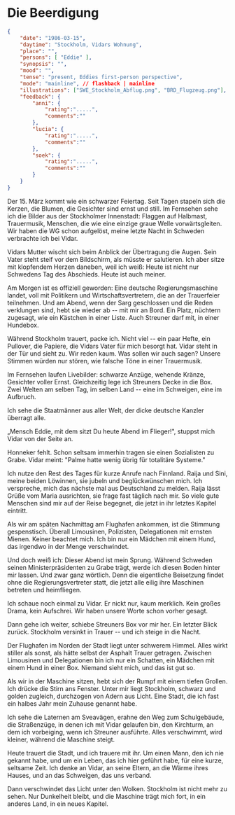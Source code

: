 # Die Beerdigung

```json
{
    "date": "1986-03-15",
    "daytime": "Stockholm, Vidars Wohnung",
    "place": "",
    "persons": [ "Eddie" ],
    "synopsis": "",
    "mood": "",
    "tense": "present, Eddies first-person perspective",
    "mode": "mainline", // flashback | mainline
    "illustrations": ["SWE_Stockholm_Abflug.png", "BRD_Flugzeug.png"],
    "feedback": {
        "anni": {
            "rating":".....",
            "comments":""
        },
        "lucia": {
            "rating":".....",
            "comments":""
        },
        "soek": {
            "rating":".....",
            "comments":""
        }
    }
}
```

Der 15. März kommt wie ein schwarzer Feiertag. Seit Tagen stapeln sich die
Kerzen, die Blumen, die Gesichter sind ernst und still. Im Fernsehen sehe ich
die Bilder aus der Stockholmer Innenstadt: Flaggen auf Halbmast, Trauermusik,
Menschen, die wie eine einzige graue Welle vorwärtsgleiten. Wir haben die WG
schon aufgelöst, meine letzte Nacht in Schweden verbrachte ich bei Vidar.

Vidars Mutter wischt sich beim Anblick der Übertragung die Augen. Sein Vater
steht steif vor dem Bildschirm, als müsste er salutieren. Ich aber sitze mit
klopfendem Herzen daneben, weil ich weiß: Heute ist nicht nur Schwedens Tag des
Abschieds. Heute ist auch meiner.

Am Morgen ist es offiziell geworden: Eine deutsche Regierungsmaschine landet,
voll mit Politikern und Wirtschaftsvertretern, die an der Trauerfeier
teilnehmen. Und am Abend, wenn der Sarg geschlossen und die Reden verklungen
sind, hebt sie wieder ab -- mit mir an Bord. Ein Platz, nüchtern zugesagt, wie
ein Kästchen in einer Liste. Auch Streuner darf mit, in einer Hundebox.

Während Stockholm trauert, packe ich. Nicht viel -- ein paar Hefte, ein
Pullover, die Papiere, die Vidars Vater für mich besorgt hat. Vidar steht in der
Tür und sieht zu. Wir reden kaum. Was sollen wir auch sagen? Unsere Stimmen
würden nur stören, wie falsche Töne in einer Trauermusik.

Im Fernsehen laufen Livebilder: schwarze Anzüge, wehende Kränze, Gesichter
voller Ernst. Gleichzeitig lege ich Streuners Decke in die Box. Zwei Welten am
selben Tag, im selben Land -- eine im Schweigen, eine im Aufbruch.

Ich sehe die Staatmänner aus aller Welt, der dicke deutsche Kanzler überragt
alle.

„Mensch Eddie, mit dem sitzt Du heute Abend im Flieger!", stuppst mich Vidar von
der Seite an.

Honneker fehlt. Schon seltsam immerhin tragen sie einen Sozialisten zu Grabe.
Vidar meint: "Palme hatte wenig übrig für totalitäre Systeme."

Ich nutze den Rest des Tages für kurze Anrufe nach Finnland. Raija und Sini,
meine beiden Löwinnen, sie jubeln und beglückwünschen mich. Ich verspreche, mich
das nächste mal aus Deutschland zu melden. Raija lässt Grüße vom Maria
ausrichten, sie frage fast täglich nach mir. So viele gute Menschen sind mir auf
der Reise begegnet, die jetzt in ihr letztes Kapitel eintritt.

Als wir am späten Nachmittag am Flughafen ankommen, ist die Stimmung
gespenstisch. Überall Limousinen, Polizisten, Delegationen mit ernsten Mienen.
Keiner beachtet mich. Ich bin nur ein Mädchen mit einem Hund, das irgendwo in
der Menge verschwindet.

Und doch weiß ich: Dieser Abend ist mein Sprung. Während Schweden seinen
Ministerpräsidenten zu Grabe trägt, werde ich diesen Boden hinter mir lassen.
Und zwar ganz wörtlich. Denn die eigentliche Beisetzung findet ohne die
Regierungsvertreter statt, die jetzt alle eilig ihre Maschinen betreten und
heimfliegen.

Ich schaue noch einmal zu Vidar. Er nickt nur, kaum merklich. Kein großes Drama,
kein Aufschrei. Wir haben unsere Worte schon vorher gesagt.

Dann gehe ich weiter, schiebe Streuners Box vor mir her. Ein letzter Blick
zurück. Stockholm versinkt in Trauer -- und ich steige in die Nacht.

Der Flughafen im Norden der Stadt liegt unter schwerem Himmel. Alles wirkt
stiller als sonst, als hätte selbst der Asphalt Trauer getragen. Zwischen
Limousinen und Delegationen bin ich nur ein Schatten, ein Mädchen mit einem Hund
in einer Box. Niemand sieht mich, und das ist gut so.

Als wir in der Maschine sitzen, hebt sich der Rumpf mit einem tiefen Grollen.
Ich drücke die Stirn ans Fenster. Unter mir liegt Stockholm, schwarz und golden
zugleich, durchzogen von Adern aus Licht. Eine Stadt, die ich fast ein halbes
Jahr mein Zuhause genannt habe.

Ich sehe die Laternen am Sveavägen, erahne den Weg zum Schulgebäude, die
Straßenzüge, in denen ich mit Vidar gelaufen bin, den Kirchturm, an dem ich
vorbeiging, wenn ich Streuner ausführte. Alles verschwimmt, wird kleiner,
während die Maschine steigt.

Heute trauert die Stadt, und ich trauere mit ihr. Um einen Mann, den ich nie
gekannt habe, und um ein Leben, das ich hier geführt habe, für eine kurze,
seltsame Zeit. Ich denke an Vidar, an seine Eltern, an die Wärme ihres Hauses,
und an das Schweigen, das uns verband.

Dann verschwindet das Licht unter den Wolken. Stockholm ist nicht mehr zu sehen.
Nur Dunkelheit bleibt, und die Maschine trägt mich fort, in ein anderes Land, in
ein neues Kapitel.
